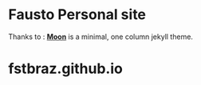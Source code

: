 # Fausto Personal site
    
Thanks to :
**[Moon](http://taylantatli.github.io/Moon)** is a minimal, one column jekyll theme.
# fstbraz.github.io
